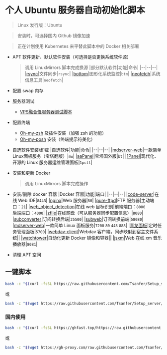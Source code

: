 # 个人 Ubuntu 服务器自动初始化脚本

> Linux 发行版：Ubuntu

> 安装时，可选择国内 Github 镜像加速

> 正在计划使用 Kubernetes 来平替此脚本中的 Docker 相关部署

- APT 软件更新、默认软件安装（可选择是否更换系统软件源）
  > 调用 LinuxMirrors 脚本完成换源
  |部分默认软件|功能|命令|
  |--|--|--|
  |[rsync](https://github.com/WayneD/rsync)|文件同步|`rsync`|
  |[bottom](https://github.com/ClementTsang/bottom)|图形化系统监控|`btm`|
  |[neofetch](https://github.com/dylanaraps/neofetch)|系统信息工具|`neofetch`|
  
- 配置 swap 内存

- 服务器测试
  - [VPS融合怪服务器测试脚本](https://github.com/oneclickvirt/ecs)
  
- 配置终端
  - [Oh-my-zsh](https://github.com/ohmyzsh/ohmyzsh) 及插件安装（加强 zsh 的功能）
  - [Oh-my-posh](https://github.com/JanDeDobbeleer/oh-my-posh) 安装（终端提示符美化）
  
- 自选软件安装/卸载
  |自选软件|功能|命令|
  |--|--|--|
  |[mdserver-web](https://github.com/midoks/mdserver-web)|一款简单Linux面板服务（宝塔翻版）|`mw`|
  |[aaPanel](https://www.aapanel.com/new/index.html)|宝塔国外版|`bt`|
  |[1Panel](https://github.com/1Panel-dev/1Panel)|现代化、开源的 Linux 服务器运维管理面板|`1pctl`|
  
- 安装和更新 Docker
  > 调用 LinuxMirrors 脚本完成操作

- 安装/删除 docker 容器
  |Docker 容器|功能|端口|
  |--|--|--|
  |[code-server](https://github.com/coder/code-server)|在线 Web IDE|`8443`|
  |[nginx](https://hub.docker.com/_/nginx)|Web 服务器|`80`|
  |[pure-ftpd](https://hub.docker.com/r/stilliard/pure-ftpd)|FTP 服务器|主动端口：`21`|
  |[web_object_detection](https://github.com/Tsanfer/web_object_detection)|在线 web 目标识别|前端端口：`8000`<br/>后端端口：`4000`|
  |[zfile](https://github.com/zfile-dev/zfile)|在线网盘（可从服务器同步配置信息）|`8080`|
  |[subconverter](https://github.com/tindy2013/subconverter)|订阅转换后端|`25500`|
  |[subweb](https://github.com/CareyWang/sub-web)|订阅转换前端|`58080`|
  |[mdserver-web](https://github.com/midoks/mdserver-web)|一款简单 Linux 面板服务|`7200` `80` `443` `888`|
  |[青龙面板](https://github.com/whyour/qinglong)|定时任务管理面板|`5700`|
  |[webdav-client](https://github.com/efrecon/docker-webdav-client)|Webdav 客户端，同步映射到宿主文件系统||
  |[watchtower](https://github.com/containrrr/watchtower)|自动化更新 Docker 镜像和容器||
  |[jsxm](https://github.com/a1k0n/jsxm)|Web 在线 xm 音乐播放器|`8081`|
  
- 清理 APT 空间

## 一键脚本

```sh
bash -c "$(curl -fsSL https://raw.githubusercontent.com/Tsanfer/Setup_server/main/Setup.sh)"
```

或

```sh
bash -c "$(wget https://raw.githubusercontent.com/Tsanfer/Setup_server/main/Setup.sh -O -)"
```

### 国内使用

```sh
bash -c "$(curl -fsSL https://ghfast.top/https://raw.githubusercontent.com/Tsanfer/Setup_server/main/Setup.sh)"
```

或

```sh
bash -c "$(wget https://gh-proxy.com/raw.githubusercontent.com/Tsanfer/Setup_server/refs/heads/main/README.md -O -)"
```
